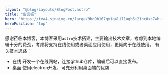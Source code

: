 ```yaml
---
layout: "@blog/Layouts/BlogPost.astro"
title: "留言板"
hero: "https://tva4.sinaimg.cn/large/9bd9b167gy1g4li71ugb6j21hc0xc7wh.jpg"
heroPosition: "top"
---
```


感谢莅临本博客，本博客采用`astro`技术搭建，主要输出技术文章，考虑到本地编辑十分的费劲，考虑将支持在线使用或者桌面应用使用，更倾向于在线使用。
有关技术思路：
- 在线
    开发一个在线网站，连接github仓库，编辑后可以直接发布。
- 桌面
    使用electron开发，可充分利用桌面端的优势
